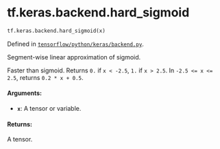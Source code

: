 <div itemscope itemtype="http://developers.google.com/ReferenceObject">
<meta itemprop="name" content="tf.keras.backend.hard_sigmoid" />
</div>

# tf.keras.backend.hard_sigmoid

``` python
tf.keras.backend.hard_sigmoid(x)
```



Defined in [`tensorflow/python/keras/backend.py`](https://www.tensorflow.org/code/tensorflow/python/keras/backend.py).

Segment-wise linear approximation of sigmoid.

Faster than sigmoid.
Returns `0.` if `x < -2.5`, `1.` if `x > 2.5`.
In `-2.5 <= x <= 2.5`, returns `0.2 * x + 0.5`.

#### Arguments:

* <b>`x`</b>: A tensor or variable.


#### Returns:

A tensor.